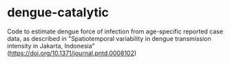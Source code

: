 # dengue-catalytic

Code to estimate dengue force of infection from age-specific reported case data, as described in "Spatiotemporal variability in dengue transmission intensity in Jakarta, Indonesia" (https://doi.org/10.1371/journal.pntd.0008102) 
